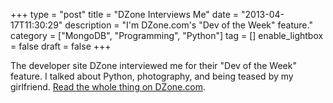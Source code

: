+++
type = "post"
title = "DZone Interviews Me"
date = "2013-04-17T11:30:29"
description = "I'm DZone.com's \"Dev of the Week\" feature."
category = ["MongoDB", "Programming", "Python"]
tag = []
enable_lightbox = false
draft = false
+++

<p>The developer site DZone interviewed me for their "Dev of the Week" feature. I talked about Python, photography, and being teased by my girlfriend. <a href="http://architects.dzone.com/articles/dev-week-jesse-jiryu-davis">Read the whole thing on DZone.com</a>.</p>
